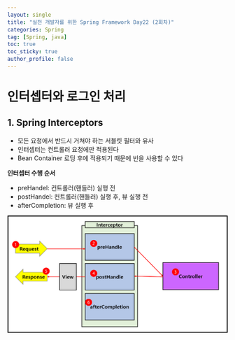```yaml
---
layout: single
title: "실전 개발자를 위한 Spring Framework Day22 (2회차)"
categories: Spring
tag: [Spring, java]
toc: true
toc_sticky: true
author_profile: false
---
```


# 인터셉터와 로그인 처리

## 1. Spring Interceptors

* 모든 요청에서 반드시 거쳐야 하는 서블릿 필터와 유사
* 인터셉터는 컨트롤러 요청에만 적용된다
* Bean Container 로딩 후에 적용되기 때문에 빈을 사용할 수 있다



**인터셉터 수행 순서**

* preHandel: 컨트롤러(핸들러) 실행 전
* postHandel: 컨트롤러(핸들러) 실행 후, 뷰 실행 전
* afterCompletion: 뷰 실행 후

<img src="../../images/image1-16634147652413.png" alt="image-20211118011719672" style="zoom: 80%;" />



